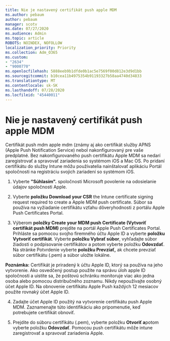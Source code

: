 ```yaml
---
title: Nie je nastavený certifikát push apple MDM
ms.author: pebaum
author: pebaum
manager: scotv
ms.date: 07/27/2020
ms.audience: Admin
ms.topic: article
ROBOTS: NOINDEX, NOFOLLOW
localization_priority: Priority
ms.collection: Adm_O365
ms.custom:
- "2634"
- "9000770"
ms.openlocfilehash: 5888eeb9b1dfde0b1ac5e7569f00d812e3d9d1bb
ms.sourcegitcommit: b10cea11b4975354b91193327b58aa4740d34833
ms.translationtype: MT
ms.contentlocale: sk-SK
ms.lasthandoff: 07/28/2020
ms.locfileid: "45440011"
---
```

# <a name="apple-mdm-push-certificate-has-not-been-set-up"></a>Nie je nastavený certifikát push apple MDM

Certifikát push mdm apple mdm (známy aj ako certifikát služby APNS (Apple Push Notification Service) nebol nakonfigurovaný pre vaše predplatné. Bez nakonfigurovaného push certifikátu Apple MDM sa nedarí zaregistrovať a spravovať zariadenia so systémom iOS a Mac OS. Po pridaní certifikátu do služby Intune môžu používatelia nainštalovať aplikáciu Portál spoločnosti na registráciu svojich zariadení so systémom iOS.

1. Vyberte **"Súhlasím".** spoločnosti Microsoft povolenie na odosielanie údajov spoločnosti Apple.

2. Vyberte **položku Download your CSR** the Intune certificate signing request required to create a Apple MDM push certificate. Súbor sa používa na vyžiadanie certifikátu vzťahu dôveryhodnosti z portálu Apple Push Certificates Portal.

3. Výberom **položky Create your MDM push Certificate (Vytvoriť certifikát push MDM)** prejdite na portál Apple Push Certificates Portal. Prihláste sa pomocou svojho firemného účtu Apple ID a vyberte **položku Vytvoriť certifikát**. Vyberte **položku Vybrať súbor**, vyhľadajte súbor žiadosti o podpisovanie certifikátov a potom vyberte položku **Odovzdať**. Na stránke Potvrdenie vyberte **položku Prevziať,** ak chcete prevziať súbor certifikátu (.pem) a súbor uložte lokálne.
 
**Poznámka:** Certifikát je priradený k účtu Apple ID, ktorý sa používa na jeho vytvorenie. Ako osvedčený postup použite na správu úloh apple ID spoločnosti a uistite sa, že poštovú schránku monitoruje viac ako jedna osoba alebo pomocou distribučného zoznamu. Nikdy nepoužívajte osobný účet Apple ID. Na obnovenie certifikátu Apple Push každých 12 mesiacov použite rovnaký účet Apple ID.
 
4. Zadajte účet Apple ID použitý na vytvorenie certifikátu push Apple MDM. Zaznamenajte túto identifikáciu ako pripomenutie, keď potrebujete certifikát obnoviť.

5. Prejdite do súboru certifikátu (.pem), vyberte položku **Otvoriť a**potom vyberte položku **Odovzdať**. Pomocou push certifikátu môže intune zaregistrovať a spravovať zariadenia Apple.